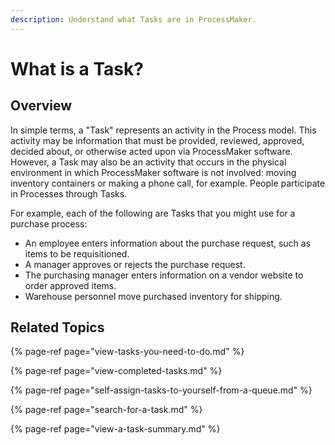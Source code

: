 ```yaml
---
description: Understand what Tasks are in ProcessMaker.
---
```


# What is a Task?

## Overview

In simple terms, a "Task" represents an activity in the Process model. This activity may be information that must be provided, reviewed, approved, decided about, or otherwise acted upon via ProcessMaker software. However, a Task may also be an activity that occurs in the physical environment in which ProcessMaker software is not involved: moving inventory containers or making a phone call, for example. People participate in Processes through Tasks.

For example, each of the following are Tasks that you might use for a purchase process:

* An employee enters information about the purchase request, such as items to be requisitioned.
* A manager approves or rejects the purchase request.
* The purchasing manager enters information on a vendor website to order approved items.
* Warehouse personnel move purchased inventory for shipping.

## Related Topics

{% page-ref page="view-tasks-you-need-to-do.md" %}

{% page-ref page="view-completed-tasks.md" %}

{% page-ref page="self-assign-tasks-to-yourself-from-a-queue.md" %}

{% page-ref page="search-for-a-task.md" %}

{% page-ref page="view-a-task-summary.md" %}

